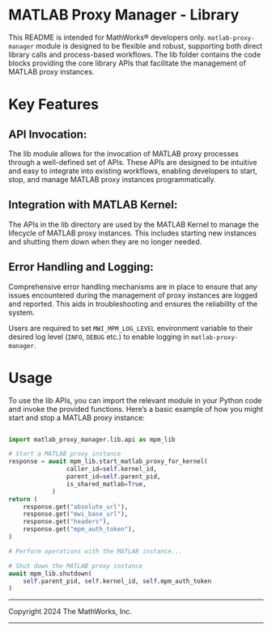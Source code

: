 # MATLAB Proxy Manager - Library

This README is intended for MathWorks&reg; developers only.
`matlab-proxy-manager` module is designed to be flexible and robust, supporting both direct library calls and process-based workflows. The lib folder contains the code blocks providing the core library APIs that facilitate the management of MATLAB proxy instances.

# Key Features
## API Invocation:

The lib module allows for the invocation of MATLAB proxy processes through a well-defined set of APIs. These APIs are designed to be intuitive and easy to integrate into existing workflows, enabling developers to start, stop, and manage MATLAB proxy instances programmatically.

## Integration with MATLAB Kernel:

The APIs in the lib directory are used by the MATLAB Kernel to manage the lifecycle of MATLAB proxy instances. This includes starting new instances and shutting them down when they are no longer needed.

## Error Handling and Logging:

Comprehensive error handling mechanisms are in place to ensure that any issues encountered during the management of proxy instances are logged and reported. This aids in troubleshooting and ensures the reliability of the system. 

Users are required to set `MWI_MPM_LOG_LEVEL` environment variable to their desired log level (`INFO`, `DEBUG` etc.) to enable logging in `matlab-proxy-manager`.

# Usage
To use the lib APIs, you can import the relevant module in your Python code and invoke the provided functions. Here’s a basic example of how you might start and stop a MATLAB proxy instance:

```python

import matlab_proxy_manager.lib.api as mpm_lib

# Start a MATLAB proxy instance
response = await mpm_lib.start_matlab_proxy_for_kernel(
                caller_id=self.kernel_id,
                parent_id=self.parent_pid,
                is_shared_matlab=True,
            )
return (
    response.get("absolute_url"),
    response.get("mwi_base_url"),
    response.get("headers"),
    response.get("mpm_auth_token"),
)

# Perform operations with the MATLAB instance...

# Shut down the MATLAB proxy instance
await mpm_lib.shutdown(
    self.parent_pid, self.kernel_id, self.mpm_auth_token
)
```

---

Copyright 2024 The MathWorks, Inc.

---
